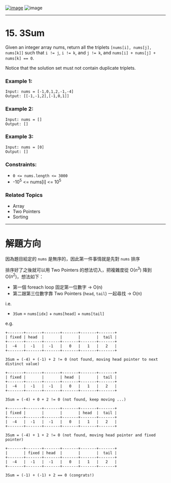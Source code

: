 [![image](https://img.shields.io/badge/Leetcode-Link-blue?logo=leetcode)](https://leetcode.com/problems/3sum/)
![image](https://img.shields.io/badge/Difficulty-Medium-yellow)

---

# 15. 3Sum

Given an integer array nums, return all the triplets `[nums[i], nums[j], nums[k]]` such that `i != j`, `i != k`, and `j != k`, and `nums[i] + nums[j] + nums[k] == 0`.

Notice that the solution set must not contain duplicate triplets.

### Example 1:

```
Input: nums = [-1,0,1,2,-1,-4]
Output: [[-1,-1,2],[-1,0,1]]
```

### Example 2:

```
Input: nums = []
Output: []
```

### Example 3:

```
Input: nums = [0]
Output: []
```

### Constraints:

- `0 <= nums.length <= 3000`
- -$10^5$ <= nums[i] <= $10^5$

### Related Topics

- Array
- Two Pointers
- Sorting

---

# 解題方向

因為題目給定的 `nums` 是無序的，因此第一件事情就是先對 `nums` 排序

排序好了之後就可以用 Two Pointers 的想法切入，把複雜度從 O($n^3$) 降到 O($n^2$)，想法如下：

- 第一個 foreach loop 固定第一位數字 -> O(n)
- 第二跟第三位數字靠 Two Pointers (`head`, `tail`) 一起尋找 -> O(n)

i.e.

 - `3Sum` = `nums[idx]` + `nums[head]` + `nums[tail]`

e.g.

```
+-------+-------+-------+-------+-------+-------+
| fixed | head  |       |       |       |  tail |
+-------+-------+-------+-------+-------+-------+
|  -4   |  -1   |  -1   |   0   |   1   |   2   |
+-------+-------+-------+-------+-------+-------+

3Sum = (-4) + (-1) + 2 != 0 (not found, moving head pointer to next distinct value)

+-------+-------+-------+-------+-------+-------+
| fixed |       |       | head  |       |  tail |
+-------+-------+-------+-------+-------+-------+
|  -4   |  -1   |  -1   |   0   |   1   |   2   |
+-------+-------+-------+-------+-------+-------+

3Sum = (-4) + 0 + 2 != 0 (not found, keep moving ...)

+-------+-------+-------+-------+-------+-------+
| fixed |       |       |       | head  |  tail |
+-------+-------+-------+-------+-------+-------+
|  -4   |  -1   |  -1   |   0   |   1   |   2   |
+-------+-------+-------+-------+-------+-------+

3Sum = (-4) + 1 + 2 != 0 (not found, moving head pointer and fixed pointer)

+-------+-------+-------+-------+-------+-------+
|       | fixed | head  |       |       |  tail |
+-------+-------+-------+-------+-------+-------+
|  -4   |  -1   |  -1   |   0   |   1   |   2   |
+-------+-------+-------+-------+-------+-------+

3Sum = (-1) + (-1) + 2 == 0 (congrats!)
```